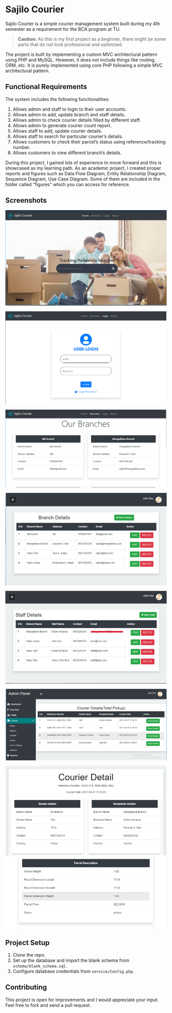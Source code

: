 # Sajilo Courier

Sajilo Courier is a simple courier management system built during my 4th semester as a requirement for the BCA program at TU.

> **Caution:** As this is my first project as a beginner, there might be some parts that do not look professional and optimized.

The project is built by implementing a custom MVC architectural pattern using PHP and MySQL. However, it does not include things like routing, ORM, etc. It is purely implemented using core PHP following a simple MVC architectural pattern.

## Functional Requirements

The system includes the following functionalities:

1. Allows admin and staff to login to their user accounts.
2. Allows admin to add, update branch and staff details.
3. Allows admin to check courier details filled by different staff.
4. Allows admin to generate courier count report.
5. Allows staff to add, update courier details.
6. Allows staff to search for particular courier’s details.
7. Allows customers to check their parcel’s status using reference/tracking number.
8. Allows customers to view different branch’s details.

During this project, I gained lots of experience to move forward and this is showcased as my learning path. As an academic project, I created proper reports and figures such as Data Flow Diagram, Entity Relationship Diagram, Sequence Diagram, Use Case Diagram. Some of them are included in the folder called "figures" which you can access for reference.

## Screenshots

![Landing Page](screenshots/landing_page.PNG)

![Login Page](screenshots/login_page.PNG)

![Branch Info Page](screenshots/branch_info.PNG)

![Branch CRUD Page](screenshots/branch_CRUD_page.PNG)

![Staff CRUD Page](screenshots/staff_CRUD_page.PNG)

![Courier Info Page](screenshots/courier_info.PNG)

![Courier Detail Part 1](screenshots/courier_detail_1.PNG)
![Courier Detail Part 2](screenshots/courier_detail_2.PNG)


## Project Setup

1. Clone the repo.
2. Set up the database and import the blank schema from `schema/blank_schema.sql`.
3. Configure database credentials from `service/Config.php`.

## Contributing

This project is open for improvements and I would appreciate your input. Feel free to fork and send a pull request.
